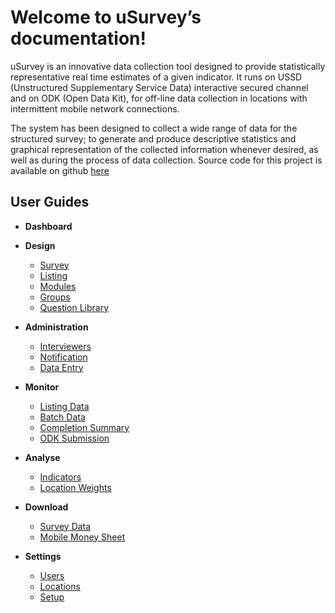 Welcome to uSurvey’s documentation!
========
uSurvey is an innovative data collection tool designed to provide statistically representative real time estimates of a given indicator. It runs on USSD (Unstructured Supplementary Service Data) interactive secured channel and on ODK (Open Data Kit), for off-line data collection in locations with intermittent mobile network connections.

The system has been designed to collect a wide range of data for the structured survey; to generate and produce descriptive statistics and graphical representation of the collected information whenever desired, as well as during the process of data collection.
Source code for this project is available on github [here]()

User Guides
-----------

* **Dashboard**

* **Design** 
  * [Survey](./Survey.md)
  * [Listing](./Listing.md)
  * [Modules](./Modules.md)
  * [Groups](./Groups.md)
  * [Question Library](./Library.md)

* **Administration** 
  * [Interviewers](./Interviewer.md)
  * [Notification](http://usurvey.unicefuganda.org/bulk_sms)
  * [Data Entry](#)

* **Monitor**
  * [Listing Data](#)
  * [Batch Data](#)
  * [Completion Summary](http://usurvey.unicefuganda.org/surveys/interviewers_completion/)
  * [ODK Submission](http://usurvey.unicefuganda.org/odk/aggregate/submission_list/)

* **Analyse** 
  * [Indicators](http://usurvey.unicefuganda.org/indicators/)
  * [Location Weights](http://usurvey.unicefuganda.org/locations/weights/)

* **Download**
  * [Survey Data](http://usurvey.unicefuganda.org/aggregates/download_spreadsheet)
  * [Mobile Money Sheet](http://usurvey.unicefuganda.org/interviewer_report/)

* **Settings**
  * [Users](http://usurvey.unicefuganda.org/users/)
  * [Locations](http://usurvey.unicefuganda.org/enumeration_area/)
  * [Setup](#)